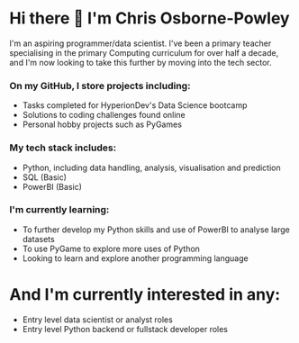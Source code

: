 # Hi there 👋 I'm Chris Osborne-Powley
I'm an aspiring programmer/data scientist. 
I've been a primary teacher specialising in the primary Computing curriculum for over half a decade, and I'm now looking to take this further by moving into the tech sector.

### On my GitHub, I store projects including:
- Tasks completed for HyperionDev's Data Science bootcamp
- Solutions to coding challenges found online
- Personal hobby projects such as PyGames

### My tech stack includes:
- Python, including data handling, analysis, visualisation and prediction
- SQL (Basic)
- PowerBI (Basic) 

### I'm currently learning:
- To further develop my Python skills and use of PowerBI to analyse large datasets
- To use PyGame to explore more uses of Python
- Looking to learn and explore another programming language

# And I'm currently interested in any:
- Entry level data scientist or analyst roles
- Entry level Python backend or fullstack developer roles

<!--
**ChrisAOP/ChrisAOP** is a ✨ _special_ ✨ repository because its `README.md` (this file) appears on your GitHub profile.

Here are some ideas to get you started:

- 🔭 I’m currently working on ...
- 🌱 I’m currently learning ...
- 👯 I’m looking to collaborate on ...
- 🤔 I’m looking for help with ...
- 💬 Ask me about ...
- 📫 How to reach me: ...
- 😄 Pronouns: ...
- ⚡ Fun fact: ...
-->
